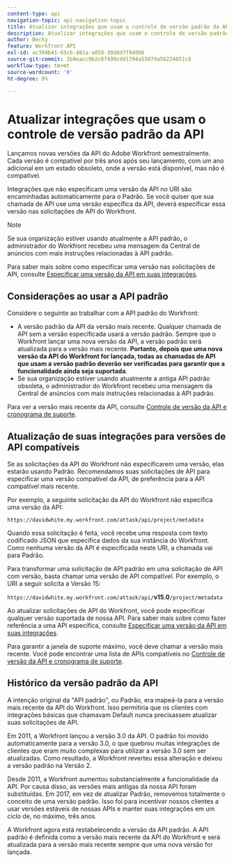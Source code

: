 ```yaml
---
content-type: api
navigation-topic: api-navigation-topic
title: Atualizar integrações que usam o controle de versão padrão da API
description: Atualizar integrações que usam o controle de versão padrão da API
author: Becky
feature: Workfront API
exl-id: ac394b41-63cb-481a-a858-30d8d7f840bb
source-git-commit: 2b9eacc9b2c8f499cdd1794a55879a56224051c8
workflow-type: tm+mt
source-wordcount: '0'
ht-degree: 0%

---
```


# Atualizar integrações que usam o controle de versão padrão da API

Lançamos novas versões da API do Adobe Workfront semestralmente. Cada versão é compatível por três anos após seu lançamento, com um ano adicional em um estado obsoleto, onde a versão está disponível, mas não é compatível.

Integrações que não especificam uma versão da API no URI são encaminhadas automaticamente para o Padrão. Se você quiser que sua chamada de API use uma versão específica da API, deverá especificar essa versão nas solicitações de API do Workfront.

>[!NOTE]
>
>Se sua organização estiver usando atualmente a API padrão, o administrador do Workfront recebeu uma mensagem da Central de anúncios com mais instruções relacionadas à API padrão.

Para saber mais sobre como especificar uma versão nas solicitações de API, consulte [Especificar uma versão da API em suas integrações](../../wf-api/api/specify-api-version-integrations.md).

## Considerações ao usar a API padrão

Considere o seguinte ao trabalhar com a API padrão do Workfront:

* A versão padrão da API da versão mais recente. Qualquer chamada de API sem a versão especificada usará a versão padrão. Sempre que o Workfront lançar uma nova versão da API, a versão padrão será atualizada para a versão mais recente. **Portanto, depois que uma nova versão da API do Workfront for lançada, todas as chamadas de API que usam a versão padrão deverão ser verificadas para garantir que a funcionalidade ainda seja suportada**.
* Se sua organização estiver usando atualmente a antiga API padrão obsoleta, o administrador do Workfront recebeu uma mensagem da Central de anúncios com mais instruções relacionadas à API padrão.

Para ver a versão mais recente da API, consulte [Controle de versão da API e cronograma de suporte](../../wf-api/api/api-version-support-schedule.md).

## Atualização de suas integrações para versões de API compatíveis

Se as solicitações da API do Workfront não especificarem uma versão, elas estarão usando Padrão. Recomendamos suas solicitações de API para especificar uma versão compatível da API, de preferência para a API compatível mais recente.

Por exemplo, a seguinte solicitação da API do Workfront não especifica uma versão da API:

`https://davidwhite.my.workfront.com/attask/api/project/metadata`

Quando essa solicitação é feita, você recebe uma resposta com texto codificado JSON que especifica dados da sua instância do Workfront. Como nenhuma versão da API é especificada neste URI, a chamada vai para Padrão.

Para transformar uma solicitação de API padrão em uma solicitação de API com versão, basta chamar uma versão de API compatível. Por exemplo, o URI a seguir solicita a Versão 15:

`https://davidwhite.my.workfront.com/attask/api/`**v15.0**`/project/metadata`

Ao atualizar solicitações de API do Workfront, você pode especificar qualquer versão suportada de nossa API. Para saber mais sobre como fazer referência a uma API específica, consulte [Especificar uma versão da API em suas integrações](../../wf-api/api/specify-api-version-integrations.md).

Para garantir a janela de suporte máximo, você deve chamar a versão mais recente. Você pode encontrar uma lista de APIs compatíveis no [Controle de versão da API e cronograma de suporte](../../wf-api/api/api-version-support-schedule.md).

## Histórico da versão padrão da API

A intenção original da &quot;API padrão&quot;, ou Padrão, era mapeá-la para a versão mais recente da API do Workfront. Isso permitiria que os clientes com integrações básicas que chamavam Default nunca precisassem atualizar suas solicitações de API.

Em 2011, a Workfront lançou a versão 3.0 da API. O padrão foi movido automaticamente para a versão 3.0, o que quebrou muitas integrações de clientes que eram muito complexas para utilizar a versão 3.0 sem ser atualizadas. Como resultado, a Workfront reverteu essa alteração e deixou a versão padrão na Versão 2.

Desde 2011, a Workfront aumentou substancialmente a funcionalidade da API. Por causa disso, as versões mais antigas da nossa API foram substituídas. Em 2017, em vez de atualizar Padrão, removemos totalmente o conceito de uma versão padrão. Isso foi para incentivar nossos clientes a usar versões estáveis de nossas APIs e manter suas integrações em um ciclo de, no máximo, três anos.

A Workfront agora está restabelecendo a versão da API padrão. A API padrão é definida como a versão mais recente da API do Workfront e será atualizada para a versão mais recente sempre que uma nova versão for lançada.

